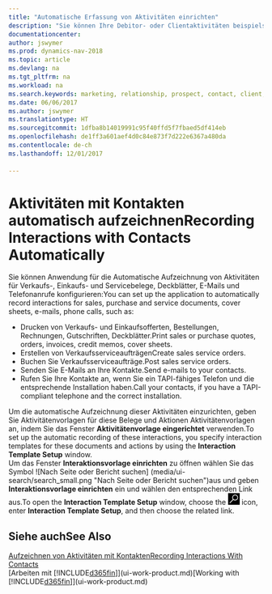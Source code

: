 ```yaml
---
title: "Automatische Erfassung von Aktivitäten einrichten"
description: "Sie können Ihre Debitor- oder Clientaktivitäten beispielsweise Verkaufs-, Einkaufs- und Servicebelege oder Telefongespräche automatisch speichern."
documentationcenter: 
author: jswymer
ms.prod: dynamics-nav-2018
ms.topic: article
ms.devlang: na
ms.tgt_pltfrm: na
ms.workload: na
ms.search.keywords: marketing, relationship, prospect, contact, client, customer
ms.date: 06/06/2017
ms.author: jswymer
ms.translationtype: HT
ms.sourcegitcommit: 1dfba8b14019991c95f40ffd5f7fbaed5df414eb
ms.openlocfilehash: de1ff3a601aef4d0c84e873f7d222e6367a480da
ms.contentlocale: de-ch
ms.lasthandoff: 12/01/2017

---
```

# <a name="recording-interactions-with-contacts-automatically"></a><span data-ttu-id="7f2c3-103">Aktivitäten mit Kontakten automatisch aufzeichnen</span><span class="sxs-lookup"><span data-stu-id="7f2c3-103">Recording Interactions with Contacts Automatically</span></span>
<span data-ttu-id="7f2c3-104">Sie können Anwendung für die Automatische Aufzeichnung von Aktivitäten für Verkaufs-, Einkaufs- und Servicebelege, Deckblätter, E-Mails und Telefonanrufe konfigurieren:</span><span class="sxs-lookup"><span data-stu-id="7f2c3-104">You can set up the application to automatically record interactions for sales, purchase and service documents, cover sheets, e-mails, phone calls, such as:</span></span>

* <span data-ttu-id="7f2c3-105">Drucken von Verkaufs- und Einkaufsofferten, Bestellungen, Rechnungen, Gutschriften, Deckblätter.</span><span class="sxs-lookup"><span data-stu-id="7f2c3-105">Print sales or purchase quotes, orders, invoices, credit memos, cover sheets.</span></span>
* <span data-ttu-id="7f2c3-106">Erstellen von Verkaufsserviceaufträgen</span><span class="sxs-lookup"><span data-stu-id="7f2c3-106">Create sales service orders.</span></span>
* <span data-ttu-id="7f2c3-107">Buchen Sie Verkaufsserviceaufträge.</span><span class="sxs-lookup"><span data-stu-id="7f2c3-107">Post sales service orders.</span></span>
* <span data-ttu-id="7f2c3-108">Senden Sie E-Mails an Ihre Kontakte.</span><span class="sxs-lookup"><span data-stu-id="7f2c3-108">Send e-mails to your contacts.</span></span>
* <span data-ttu-id="7f2c3-109">Rufen Sie Ihre Kontakte an, wenn Sie ein TAPI-fähiges Telefon und die entsprechende Installation haben.</span><span class="sxs-lookup"><span data-stu-id="7f2c3-109">Call your contacts, if you have a TAPI-compliant telephone and the correct installation.</span></span>

<span data-ttu-id="7f2c3-110">Um die automatische Aufzeichnung dieser Aktivitäten einzurichten, geben Sie Aktivitätenvorlagen für diese Belege und Aktionen Aktivitätenvorlagen an, indem Sie das Fenster **Aktivitätenvorlage eingerichtet** verwenden.</span><span class="sxs-lookup"><span data-stu-id="7f2c3-110">To set up the automatic recording of these interactions, you specify interaction templates for these documents and actions by using the **Interaction Template Setup** window.</span></span>  
<span data-ttu-id="7f2c3-111">Um das Fenster **Interaktionsvorlage einrichten** zu öffnen wählen Sie das Symbol ![Nach Seite oder Bericht suchen] (media/ui-search/search_small.png "Nach Seite oder Bericht suchen")aus und geben **Interaktionsvorlage einrichten** ein und wählen den entsprechenden Link aus.</span><span class="sxs-lookup"><span data-stu-id="7f2c3-111">To open the **Interaction Template Setup** window, choose the ![Search for Page or Report](media/ui-search/search_small.png "Search for Page or Report icon") icon, enter **Interaction Template Setup**, and then choose the related link.</span></span>

## <a name="see-also"></a><span data-ttu-id="7f2c3-112">Siehe auch</span><span class="sxs-lookup"><span data-stu-id="7f2c3-112">See Also</span></span>
[<span data-ttu-id="7f2c3-113">Aufzeichnen von Aktivitäten mit Kontakten</span><span class="sxs-lookup"><span data-stu-id="7f2c3-113">Recording Interactions With Contacts</span></span>](marketing-interactions.md)  
<span data-ttu-id="7f2c3-114">[Arbeiten mit [!INCLUDE[d365fin](includes/d365fin_md.md)]](ui-work-product.md)</span><span class="sxs-lookup"><span data-stu-id="7f2c3-114">[Working with [!INCLUDE[d365fin](includes/d365fin_md.md)]](ui-work-product.md)</span></span>  

